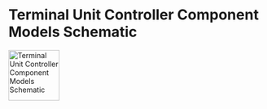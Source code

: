 # Terminal Unit Controller Component Models Schematic
<img src="MultizoneVAV/MultizoneVAV%200.1.0/Resources/Images/UncertaintyModels/LibraryModifications/Buildings_S/Controls/OBC/ASHRAE/G36_PR1/TerminalUnits/Controller.png" alt="Terminal Unit Controller Component Models Schematic" width="100">
